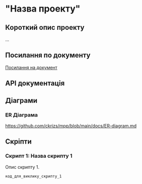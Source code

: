 # "Назва проекту"


## Короткий опис проекту

...

## Посилання по документу

[Посилання на документ](посилання)

## API документація


## Діаграми

### ER Діаграма

https://github.com/ckrizs/mpp/blob/main/docs/ER-diagram.md

## Скріпти

### Скрипт 1: Назва скрипту 1

Опис скрипту 1.

```bash
код_для_виклику_скрипту_1
